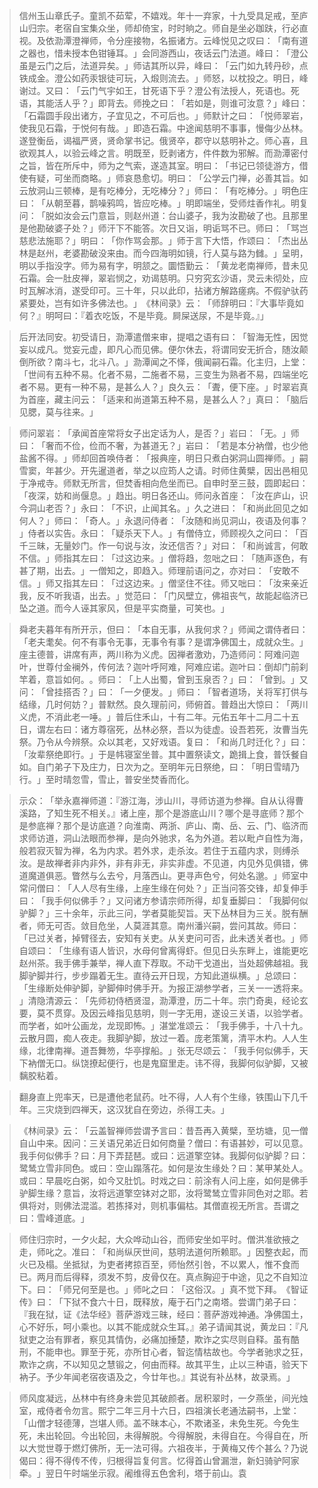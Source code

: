 
> 信州玉山章氏子。童凯不茹荤，不嬉戏。年十一弃家，十九受具足戒，至庐山归宗。老宿自宝集众坐，师却倚宝，时时晌之。师自是坐必跏趺，行必直视。及依泐潭澄禅师，令分座接物，名振诸方。云峰悦见之叹曰：​「南有道之器也，惜未授本色钳锤耳。​」会同游西山，夜话云门法道。峰曰：​「澄公虽是云门之后，法道异矣。​」师诘其所以异，峰曰：​「云门如九转丹砂，点铁成金。澄公如药汞银徒可玩，入煅则流去。​」师怒，以枕投之。明日，峰谢过。又曰：​「云门气宇如王，甘死语下乎？澄公有法授人，死语也。死语，其能活人乎？​」即背去。师挽之曰：​「若如是，则谁可汝意？​」峰曰：​「石霜圆手段出诸方，子宜见之，不可后也。​」师默计之曰：​「悦师翠岩，使我见石霜，于悦何有哉。​」即造石霜。中途闻慈明不事事，慢侮少丛林。遂登衡岳，谒福严贤，贤命掌书记。俄贤卒，郡守以慈明补之。师心喜，且欲观其人，以验云峰之言。明既至，贬剥诸方，件件数为邪解。而泐潭密付之旨，皆在所斥中，师为之气索，遂造其室。明曰：​「书记已领徒游方，借使有疑，可坐而商略。​」师哀恳愈切。明曰：​「公学云门禅，必善其旨。如云放洞山三顿棒，是有吃棒分，无吃棒分？​」师曰：​「有吃棒分。​」明色庄曰：​「从朝至暮，鹊噪鸦鸣，皆应吃棒。​」明即端坐，受师炷香作礼。明复问：​「脱如汝会云门意旨，则赵州道：台山婆子，我为汝勘破了也。且那里是他勘破婆子处？​」师汗下不能答。次日又诣，明诟骂不已。师曰：​「骂岂慈悲法施耶？​」明曰：​「你作骂会那。​」师于言下大悟，作颂曰：​「杰出丛林是赵州，老婆勘破没来由。而今四海明如镜，行人莫与路为雠。​」呈明，明以手指没字。师为易有字，明颔之。圜悟勤云：​「黄龙老南禅师，昔未见石霜。会一肚皮禅，翠岩悯之，劝谒慈明。只穷究玄沙语，灵云未彻处，应时瓦解冰消，遂受印可。三十年，只以此印，拈诸方解路瘥病。不假驴驮药紧要处，岂有如许多佛法也。​」​《林间录》云：​「师辞明曰：『大事毕竟如何？』明呵曰：『着衣吃饭，不是毕竟。屙屎送尿，不是毕竟。』」

> 后开法同安。初受请日，泐潭遣僧来审，提唱之语有曰：​「智海无性，因觉妄以成凡。觉妄元虚，即凡心而见佛。便尔休去，将谓同安无折合，随汝颠倒所欲？南斗七，北斗八。​」泐潭闻之不怿，俄闻嗣石霜。化主归，上堂：​「世间有五种不易。化者不易，二施者不易，三变生为熟者不易，四端坐吃者不易。更有一种不易，是甚么人？​」良久云：​「聻，便下座。​」时翠岩真为首座，藏主问云：​「适来和尚道第五种不易，是甚么人？​」真曰：​「脑后见腮，莫与往来。​」

> 师问翠岩：​「承闻首座常将女子出定话为人，是否？​」岩曰：​「无。​」师曰：​「奢而不俭，俭而不奢，为甚道无？​」岩曰：​「若是本分衲僧，也少他盐酱不得。​」师却回首唤侍者：​「报典座，明日只煮白粥洞山圆禅师。​」嗣雪窦，年甚少。开先暹道者，举之以应筠人之请。时师住黄檗，因出邑相见于净戒寺。师默无所言，但焚香相向危坐而已。自申时至三鼓，圆即起曰：​「夜深，妨和尚偃息。​」趋出。明日各还山。师问永首座：​「汝在庐山，识今洞山老否？​」永曰：​「不识，止闻其名。​」久之进曰：​「和尚此回见之如何人？​」师曰：​「奇人。​」永退问侍者：​「汝随和尚见洞山，夜语及何事？​」侍者以实告。永曰：​「疑杀天下人。​」有僧侍立，师顾视久之问曰：​「百千三昧，无量妙门。作一句说与汝，汝还信否？​」对曰：​「和尚诚言，何敢不信。​」师指其左曰：​「过这边来。​」僧将趋，忽咄之曰：​「随声逐色，有甚了期，出去。​」一僧知之，即趋入。师理前语问之，亦对曰：​「安敢不信。​」师又指其左曰：​「过这边来。​」僧坚住不往。师又咄曰：​「汝来亲近我，反不听我语，出去。​」觉范曰：​「门风壁立，佛祖丧气，故能起临济已坠之道。而今人诬其家风，但是平实商量，可笑也。​」

> 舜老夫暮年有所开示，但曰：​「本自无事，从我何求？​」师闻之谓侍者曰：​「老夫耄矣。何不有事令无事，无事令有事？是谓净佛国土，成就众生。​」座主德普，讲席有声，两川称为义虎。因禅者激劝，乃造师问：阿难问迦叶，世尊付金襕外，传何法？迦叶呼阿难，阿难应诺。迦叶曰：倒却门前刹竿着，意旨如何。​。师曰：​「上人出蜀，曾到玉泉否？​」曰：​「曾到。​」又问：​「曾挂搭否？​」曰：​「一夕便发。​」师曰：​「智者道场，关将军打供与结缘，几时何妨？​」普默然。良久理前问，师俯首。普趋出大惊曰：​「两川义虎，不消此老一唾。​」普后住禾山，十有二年。元佑五年十二月二十五日，谓左右曰：诸方尊宿死，丛林必祭，吾以为徒虚。设吾若死，汝曹当先祭。乃令从今辨祭。众以其老，又好戏语。复曰：​「和尚几时迁化？​」曰：​「汝辈祭绝即行。​」于是帏寝室坐普。其中置祭读文，跪揖上食，普饫餐自如。自门弟子下及庄力，日次为之。至明年元日祭绝，曰：​「明日雪晴乃行。​」至时晴忽雪，雪止，普安坐焚香而化。

> 示众：​「举永嘉禅师道：『游江海，涉山川，寻师访道为参禅。自从认得曹溪路，了知生死不相关。』诸上座，那个是游底山川？哪个是寻底师？那个是参底禅？那个是访底道？向淮南、两浙、庐山、南、岳、云、门、临济而求师访道，洞山法眼而参禅，是向外驰求，名为外道。若以毗卢自性为海，般若寂灭智为禅，名为内求。若外求，走杀汝。若住于五蕴内求，则缚杀汝。是故禅者非内非外，非有非无，非实非虚。不见道，内见外见俱错，佛道魔道俱恶。瞥然与么去兮，月落西山。更寻声色兮，何处名邈。​」师室中常问僧曰：​「人人尽有生缘，上座生缘在何处？​」正当问答交锋，却复伸手曰：​「我手何似佛手？​」又问诸方参请宗师所得，却复垂脚曰：​「我脚何似驴脚？​」三十余年，示此三问，学者莫能契旨。天下丛林目为三关。脱有酬者，师无可否。敛目危坐，人莫涯其意。南州潘兴嗣，尝问其故。师曰：​「已过关者，掉臂径去，安知有关吏。从关吏问可否，此未透关者也。​」师自颂曰：​「生缘有语人皆识，水母何曾离得虾。但见日头东畔上，谁能更吃赵州茶。我手佛手兼举，禅人直下荐取。不动干戈道出，当处超佛越祖。我脚驴脚并行，步步蹋着无生。直待云开日现，方知此道纵横。​」总颂曰：​「生缘断处伸驴脚，驴脚伸时佛手开。为报正湖参学者，三关一一透将来。​」清隐清源云：​「先师初侍栖贤湿，泐潭澄，历二十年。宗门奇奥，经论玄要，莫不贯穿。及因云峰指见慈明，则一字无用，遂设三关语，以验学者。而学者，如叶公画龙，龙现即怖。​」湛堂准颂云：​「我手佛手，十八十九。云散月圆，痴人夜走。我脚驴脚，放过一着。庞老策篱，清平木杓。人人生缘，北律南禅。道吾舞笏，华亭撑船。​」张无尽颂云：​「我手何似佛手，天下衲僧无口。纵饶撩起便行，也是鬼窟里走。讳不得，我脚何似驴脚，又被黐胶粘着。

> 翻身直上兜率天，已是遭他老鼠药。吐不得，人人有个生缘，铁围山下几千年。三灾烧到四禅天，这汉犹自在旁边，杀得工夫。​」

> 《林间录》云：​「云盖智禅师尝谓予言曰：昔吾再入黄檗，至坊塘，见一僧自山中来。因问：三关语兄弟近日如何商量？僧曰：有语甚妙，可以见意。我手何似佛手？曰：月下弄琵琶。或曰：远道擎空钵。我脚何似驴脚？曰：鹭鸶立雪非同色。或曰：空山蹋落花。如何是汝生缘处？曰：某甲某处人。或曰：早晨吃白粥，如今又肚饥。时戏之曰：前涂有人问上座，如何是佛手驴脚生缘？意旨，汝将远道擎空钵对之耶，汝将鹭鸶立雪非同色对之耶。若俱将对，则佛法混滥。若拣择对，则机事偏枯。其僧直视无所言。吾谓之曰：雪峰道底。​」

> 师住归宗时，一夕火起，大众哗动山谷，而师安坐如平时。僧洪准欲掖之走，师叱之。准曰：​「和尚纵厌世间，慈明法道何所赖耶。​」因整衣起，而火已及榻。坐抵狱，为吏者拷掠百至，师怡然引咎，不以累人，惟不食而已。两月而后得释，须发不剪，皮骨仅在。真点胸迎于中途，见之不自知泣下。曰：​「师兄何至是也。​」师叱之曰：​「这俗汉。​」真不觉下拜。​《智证传》曰：​「下狱不食六十日，既释放，庵于石门之南塔。尝谓门弟子曰：『我在狱，证《法华经》菩萨游戏三昧，经曰：菩萨游戏神通。净佛国土，心不好乐，呵小乘也。以其不能成就众生耳。』弟子请闻其说，黄龙曰：『凡狱吏之治有罪者，察见其情伪，必痛加捶楚，欺诈之实尽则自释。虽有酷刑，不能申也。罪至于死，亦所甘心者，智迄情枯故也。今学者驰求之狂，欺诈之病，不以知见之慧锻之，何由而释。故其平生，止以三种语，验天下衲子。予少年闻老宿夜语及之，今廿年也。』其说有补丛林，故录焉。​」

> 师风度凝远，丛林中有终身未尝见其破颜者。居积翠时，一夕燕坐，间光烛室，戒侍者令勿言。熙宁二年三月十六日，四祖演长老通法嗣书，上堂：​「山僧才轻德薄，岂堪人师。盖不昧本心，不欺诸圣，未免生死。今免生死，未出轮回。今出轮回，未得解脱。今得解脱，未得自在。今得自在，所以大觉世尊于燃灯佛所，无一法可得。六祖夜半，于黄梅又传个甚么？乃说偈曰：得不得传不传，归根得旨复何言。忆得首山曾漏泄，新妇骑驴阿家牵。​」翌日午时端坐示寂。阇维得五色舍利，塔于前山。袁
